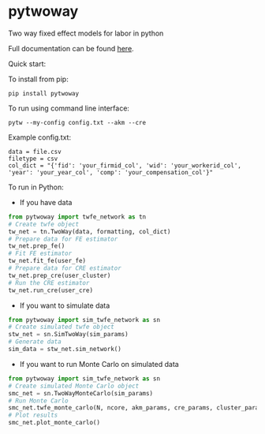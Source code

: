 # pytwoway
Two way fixed effect models for labor in python

Full documentation can be found [here](https://tlamadon.github.io/pytwoway/).

Quick start:

To install from pip:
```shell
pip install pytwoway
```

To run using command line interface:
```shell
pytw --my-config config.txt --akm --cre
```
Example config.txt:
```
data = file.csv
filetype = csv
col_dict = "{'fid': 'your_firmid_col', 'wid': 'your_workerid_col', 'year': 'your_year_col', 'comp': 'your_compensation_col'}"
```

To run in Python:
- If you have data
```python
from pytwoway import twfe_network as tn
# Create twfe object
tw_net = tn.TwoWay(data, formatting, col_dict)
# Prepare data for FE estimator
tw_net.prep_fe()
# Fit FE estimator
tw_net.fit_fe(user_fe)
# Prepare data for CRE estimator
tw_net.prep_cre(user_cluster)
# Run the CRE estimator
tw_net.run_cre(user_cre)
```

- If you want to simulate data
```python
from pytwoway import sim_twfe_network as sn
# Create simulated twfe object
stw_net = sn.SimTwoWay(sim_params)
# Generate data
sim_data = stw_net.sim_network()
```

- If you want to run Monte Carlo on simulated data
```python
from pytwoway import sim_twfe_network as sn
# Create simulated Monte Carlo object
smc_net = sn.TwoWayMonteCarlo(sim_params)
# Run Monte Carlo
smc_net.twfe_monte_carlo(N, ncore, akm_params, cre_params, cluster_params)
# Plot results
smc_net.plot_monte_carlo()
```
